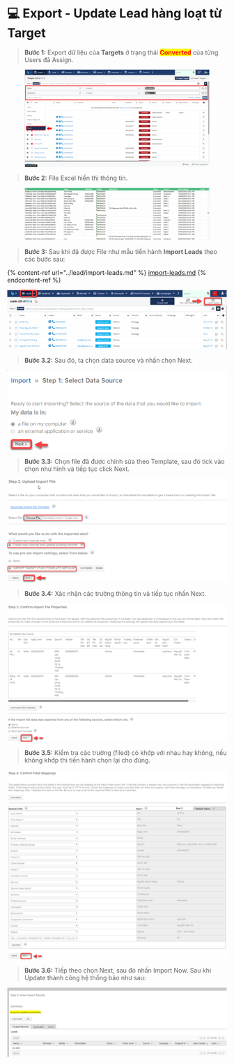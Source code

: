 # 💻 Export - Update Lead hàng loạt từ Target

> **Bước  1:** Export dữ liệu của **Targets** ở trạng thái <mark style="color:red;">**Converted**</mark> của từng Users đã Assign.

<figure><img src="../../.gitbook/assets/image (6).png" alt=""><figcaption></figcaption></figure>

> **Bước 2:** File Excel hiển thị thông tin.

<figure><img src="../../.gitbook/assets/image (4).png" alt=""><figcaption></figcaption></figure>

> **Bước 3:** Sau khi đã được File như mẫu tiến hành **Import Leads** theo các bước sau: &#x20;

{% content-ref url="../lead/import-leads.md" %}
[import-leads.md](../lead/import-leads.md)
{% endcontent-ref %}

![](../../.gitbook/assets/ImportLead.png)

> **Bước 3.2:** Sau đó, ta chọn data source và nhấn chọn Next.

![](<../../.gitbook/assets/2 (1).png>)

> **Bước 3.3:** Chọn file đã được chỉnh sửa theo Template, sau đó tick vào chọn như hình và tiếp tục click Next.

![](<../../.gitbook/assets/image (117) (1) (1).png>)

> **Bước 3.4:** Xác nhận các trường thông tin và tiếp tục nhấn Next.

![](<../../.gitbook/assets/4 (1).png>)

> **Bước 3.5:** Kiểm tra các trường (filed) có khớp với nhau hay không, nếu không khớp thì tiến hành chọn lại cho đúng.

![](<../../.gitbook/assets/5 (1).png>)

>
> **Bước 3.6:** Tiếp theo chọn Next, sau đó nhấn Import Now. Sau khi Update thành công hệ thống báo như sau:

![](../../.gitbook/assets/UpdatedLead4.png)
